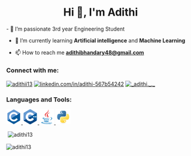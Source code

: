<h1 align="center">Hi 👋, I'm Adithi</h1>
- 🔭 I’m passionate 3rd year  Engineering Student

- 🌱 I’m currently learning **Artificial intelligence** and **Machine Learning**

- 📫 How to reach me **adithibhandary48@gmail.com**

<h3 align="left">Connect with me:</h3>
<p align="left">
<a href="https://twitter.com/adithii13" target="blank"><img align="center" src="https://raw.githubusercontent.com/rahuldkjain/github-profile-readme-generator/master/src/images/icons/Social/twitter.svg" alt="adithii13" height="30" width="40" /></a>
<a href="https://linkedin.com/in/linkedin.com/in/adithi-567b54242" target="blank"><img align="center" src="https://raw.githubusercontent.com/rahuldkjain/github-profile-readme-generator/master/src/images/icons/Social/linked-in-alt.svg" alt="linkedin.com/in/adithi-567b54242" height="30" width="40" /></a>
<a href="https://instagram.com/_adithi._._" target="blank"><img align="center" src="https://raw.githubusercontent.com/rahuldkjain/github-profile-readme-generator/master/src/images/icons/Social/instagram.svg" alt="_adithi._._" height="30" width="40" /></a>
</p>

<h3 align="left">Languages and Tools:</h3>
<p align="left"> <a href="https://www.cprogramming.com/" target="_blank" rel="noreferrer"> <img src="https://raw.githubusercontent.com/devicons/devicon/master/icons/c/c-original.svg" alt="c" width="40" height="40"/> </a> <a href="https://www.w3schools.com/cpp/" target="_blank" rel="noreferrer"> <img src="https://raw.githubusercontent.com/devicons/devicon/master/icons/cplusplus/cplusplus-original.svg" alt="cplusplus" width="40" height="40"/> </a> <a href="https://www.java.com" target="_blank" rel="noreferrer"> <img src="https://raw.githubusercontent.com/devicons/devicon/master/icons/java/java-original.svg" alt="java" width="40" height="40"/> </a> <a href="https://www.python.org" target="_blank" rel="noreferrer"> <img src="https://raw.githubusercontent.com/devicons/devicon/master/icons/python/python-original.svg" alt="python" width="40" height="40"/> </a> </p>

<p>&nbsp;<img align="center" src="https://github-readme-stats.vercel.app/api?username=adithi13&show_icons=true&locale=en" alt="adithi13" /></p>

<p><img align="center" src="https://github-readme-streak-stats.herokuapp.com/?user=adithi13&" alt="adithi13" /></p>
